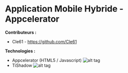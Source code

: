 # Application Mobile Hybride - Appcelerator

**Contributeurs :**
- Cle61  - https://github.com/Cle61

**Technologies :**
- Appcelerator (HTML5 / Javascript)
![alt tag](https://s3.amazonaws.com/www.appcelerator.com.images/appc_emblem-300x300.png)
- TiShadow
![alt tag](http://gzunino.github.io/tishadow-eclipse-plugin/images/TiShadowLogo.png)
